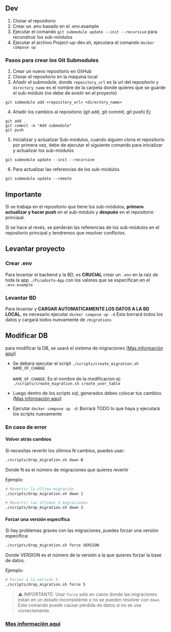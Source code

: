 ## Dev

1. Clonar el repositorio
2. Crear un .env basado en el .env.example
3. Ejecutar el comando `git submodule update --init --recursive` para reconstruir los sub-módulos
4. Ejecutar el archivo Project-up-dev.sh, ejecutara el comando `docker compose up`

### Pasos para crear los Git Submodules

1. Crear un nuevo repositorio en GitHub
2. Clonar el repositorio en la máquina local
3. Añadir el submodule, donde `repository_url` es la url del repositorio y `directory_name` es el nombre de la carpeta donde quieres que se guarde el sub-módulo (no debe de existir en el proyecto)

```
git submodule add <repository_url> <directory_name>
```

4. Añadir los cambios al repositorio (git add, git commit, git push)
   Ej:

```
git add .
git commit -m "Add submodule"
git push
```

5. Inicializar y actualizar Sub-módulos, cuando alguien clona el repositorio por primera vez, debe de ejecutar el siguiente comando para inicializar y actualizar los sub-módulos

```
git submodule update --init --recursive
```

6. Para actualizar las referencias de los sub-módulos

```
git submodule update --remote
```

## Importante

Si se trabaja en el repositorio que tiene los sub-módulos, **primero actualizar y hacer push** en el sub-módulo y **después** en el repositorio principal.

Si se hace al revés, se perderán las referencias de los sub-módulos en el repositorio principal y tendremos que resolver conflictos.

## Levantar proyecto
### Crear .env
Para levantar el backend y la BD, es <b>CRUCIAL</b> crear un `.env` en la raiz de toda la app `./PicadosYa-App` con los valores que se especifican en el 
`.env.example`

### Levantar BD
Para levantar y <b>CARGAR AUTOMATICAMENTE LOS DATOS A LA BD LOCAL</b>, es necesario ejecutar `docker compose up -d` Esto borrará todos los datos y cargará todos nuevamente de `/migrations`

## Modificar DB
para modificar la DB, se usará el sistema de migraciones [(Mas información aquí)](https://github.com/PicadosYa/PicadosYa-App/pull/26)

- Se deberá ejecutar el script `./scripts/create_migration.sh NAME_OF_CHANGE` </br></br>
`NAME_OF_CHANGE`: Es el nombre de la modificacion ej: `./scripts/create_migration.sh create_user_table`

- Luego dentro de los scripts sql, generados debes colocar tus cambios [(Mas información aquí)](https://github.com/PicadosYa/PicadosYa-App/pull/26)

- Ejecutar `docker compose up -d`: Borrará TODO lo que haya y ejecutará los scripts nuevamente

### En caso de error
#### Volver atrás cambios
Si necesitas revertir los últimos N cambios, puedes usar:

```bash
./scripts/drop_migration.sh down N 
```
Donde N es el número de migraciones que quieres revertir

Ejemplo:

```bash
# Revertir la última migración
./scripts/drop_migration.sh down 1

# Revertir las últimas 3 migraciones
./scripts/drop_migration.sh down 3
```
#### Forzar una versión específica
Si hay problemas graves con las migraciones, puedes forzar una versión específica:

```bash
./scripts/drop_migration.sh force VERSION
```
Donde VERSION es el número de la versión a la que quieres forzar la base de datos.

Ejemplo:

```bash
# Forzar a la versión 5
./scripts/drop_migration.sh force 5
```
> ⚠️ IMPORTANTE: Usar `force` solo en casos donde las migraciones están en un estado inconsistente y no se pueden resolver con `down`. Este comando puede causar pérdida de datos si no se usa correctamente.

### [Mas información aquí](https://github.com/PicadosYa/PicadosYa-App/pull/26)

<!-- hola mundo -->

